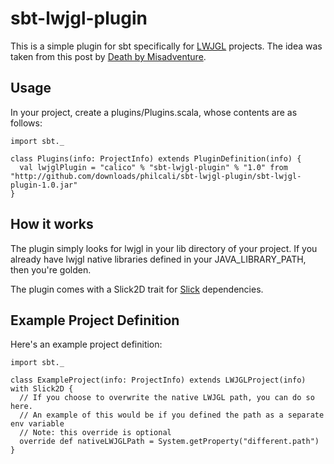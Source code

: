sbt-lwjgl-plugin
================

This is a simple plugin for sbt specifically for [LWJGL] projects. The idea was taken from this
post by [Death by Misadventure].

Usage
---

In your project, create a plugins/Plugins.scala, whose contents are as follows:

    import sbt._
    
    class Plugins(info: ProjectInfo) extends PluginDefinition(info) {
      val lwjglPlugin = "calico" % "sbt-lwjgl-plugin" % "1.0" from "http://github.com/downloads/philcali/sbt-lwjgl-plugin/sbt-lwjgl-plugin-1.0.jar"
    }

How it works
---

The plugin simply looks for lwjgl in your lib directory of your project. If you already have lwjgl native libraries defined in your JAVA_LIBRARY_PATH,
then you're golden.

The plugin comes with a Slick2D trait for [Slick] dependencies.

Example Project Definition
---

Here's an example project definition:

    import sbt._
  
    class ExampleProject(info: ProjectInfo) extends LWJGLProject(info) with Slick2D {
      // If you choose to overwrite the native LWJGL path, you can do so here.
      // An example of this would be if you defined the path as a separate env variable
      // Note: this override is optional
      override def nativeLWJGLPath = System.getProperty("different.path")
    }

[Slick]: http://slick.cokeandcode.com/index.php
[Death by Misadventure]: http://blog.misadventuregames.com/post/248744147/scala-and-lwjgl-with-sbt-updated
[LWJGL]: http://lwjgl.org
